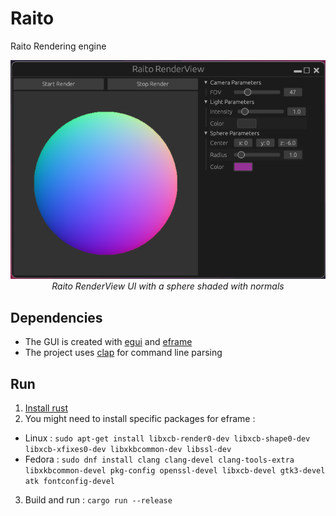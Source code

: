 # Raito
Raito Rendering engine

<p align="center">
  <img src="./docs/images/raito_render_view.png" />
  <i>Raito RenderView UI with a sphere shaded with normals</i>
</p>


## Dependencies

- The GUI is created with [egui](https://github.com/emilk/egui) and [eframe](https://github.com/emilk/egui/tree/master/crates/eframe)
- The project uses [clap](https://github.com/clap-rs/clap) for command line parsing

## Run

1. [Install rust](https://www.rust-lang.org/tools/install)
2. You might need to install specific packages for eframe :
  - Linux : `sudo apt-get install libxcb-render0-dev libxcb-shape0-dev libxcb-xfixes0-dev libxkbcommon-dev libssl-dev`
  - Fedora : `sudo dnf install clang clang-devel clang-tools-extra libxkbcommon-devel pkg-config openssl-devel libxcb-devel gtk3-devel atk fontconfig-devel`
3. Build and run : `cargo run --release`
